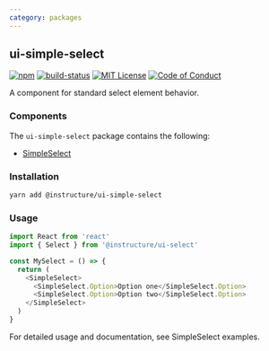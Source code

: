 ```yaml
---
category: packages
---
```


## ui-simple-select

[![npm][npm]][npm-url]
[![build-status][build-status]][build-status-url]
[![MIT License][license-badge]][LICENSE]
[![Code of Conduct][coc-badge]][coc]

A component for standard select element behavior.

### Components
The `ui-simple-select` package contains the following:
- [SimpleSelect](#SimpleSelect)

### Installation

```sh
yarn add @instructure/ui-simple-select
```

### Usage
```js
import React from 'react'
import { Select } from '@instructure/ui-select'

const MySelect = () => {
  return (
    <SimpleSelect>
      <SimpleSelect.Option>Option one</SimpleSelect.Option>
      <SimpleSelect.Option>Option two</SimpleSelect.Option>
    </SimpleSelect>
  )
}
```
For detailed usage and documentation, see SimpleSelect examples.

[npm]: https://img.shields.io/npm/v/@instructure/ui-simple-select.svg
[npm-url]: https://npmjs.com/package/@instructure/ui-simple-select

[build-status]: https://travis-ci.org/instructure/instructure-ui.svg?branch=master
[build-status-url]: https://travis-ci.org/instructure/instructure-ui "Travis CI"

[license-badge]: https://img.shields.io/npm/l/instructure-ui.svg?style=flat-square
[license]: https://github.com/instructure/instructure-ui/blob/master/LICENSE

[coc-badge]: https://img.shields.io/badge/code%20of-conduct-ff69b4.svg?style=flat-square
[coc]: https://github.com/instructure/instructure-ui/blob/master/CODE_OF_CONDUCT.md
